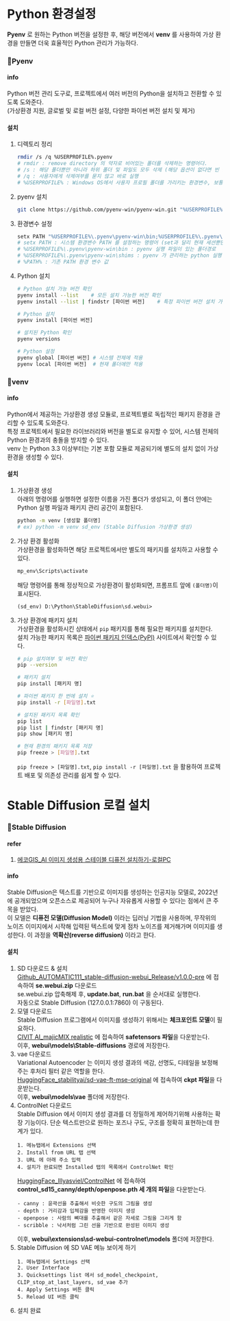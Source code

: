 # Python 환경설정
**Pyenv** 로 원하는 Python 버전을 설정한 후, 해당 버전에서 **venv** 를 사용하여 가상 환경을 만들면 더욱 효율적인 Python 관리가 가능하다.</br>

### 📌Pyenv

#### info
Python 버전 관리 도구로, 프로젝트에서 여러 버전의 Python을 설치하고 전환할 수 있도록 도와준다.</br>
(가상환경 지원, 글로벌 및 로컬 버전 설정, 다양한 파이썬 버전 설치 및 제거)</br>

#### 설치
1. 디렉토리 정리</br>
    ```bash
    rmdir /s /q %USERPROFILE%.pyenv
    # rmdir : remove directory 의 약자로 비어있는 폴더를 삭제하는 명령어다.
    # /s : 해당 폴더뿐만 아니라 하위 폴더 및 파일도 모두 삭제 (해당 옵션이 없다면 빈 폴더만 삭제할 수 있다.)
    # /q : 사용자에게 삭제여부를 묻지 않고 바로 실행
    # %USERPROFILE% : Windows OS에서 사용자 프로필 폴더를 가리키는 환경변수, 보통 "C:\Users\사용자이름" 형태로 설정된다.
    ```
2. pyenv 설치</br>
    ```bash
    git clone https://github.com/pyenv-win/pyenv-win.git "%USERPROFILE%\.pyenv"
    ```
3. 환경변수 설정</br>
    ```bash
    setx PATH "%USERPROFILE%\.pyenv\pyenv-win\bin;%USERPROFILE%\.pyenv\pyenv-win\shims;%PATH%"
    # setx PATH : 시스템 환경변수 PATH 를 설정하는 명령어 (set과 달리 현재 세션뿐만 아니라 시스템에 영구적으로 환경변수를 설정한다.)
    # %USERPROFILE%\.pyenv\pyenv-win\bin : pyenv 실행 파일이 있는 폴더경로
    # %USERPROFILE%\.pyenv\pyenv-win\shims : pyenv 가 관리하는 python 실행 파일을 포함하는 폴더경로
    # %PATH% : 기존 PATH 환경 변수 값
    ```
4. Python 설치</br>
    ```bash
    # Python 설치 가능 버전 확인
    pyenv install --list    # 모든 설치 가능한 버전 확인
    pyenv install --list | findstr [파이썬 버전]    # 특정 파이썬 버전 설치 가능여부 확인

    # Python 설치
    pyenv install [파이썬 버전]

    # 설치된 Python 확인
    pyenv versions

    # Python 설정
    pyenv global [파이썬 버전] # 시스템 전체에 적용
    pyenv local [파이썬 버전]  # 현재 폴더에만 적용
    ```

### 📌venv

#### info
Python에서 제공하는 가상환경 생성 모듈로, 프로젝트별로 독립적인 패키지 환경을 관리할 수 있도록 도와준다.</br>
특정 프로젝트에서 필요한 라이브러리와 버전을 별도로 유지할 수 있어, 시스템 전체의 Python 환경과의 충돌을 방지할 수 있다.</br>
venv 는 Python 3.3 이상부터는 기본 포함 모듈로 제공되기에 별도의 설치 없이 가상 환경을 생성할 수 있다.</br>

#### 설치
1. 가상환경 생성</br>
    아래의 명령어를 실행하면 설정한 이름을 가진 폴더가 생성되고, 이 폴더 안에는 Python 실행 파일과 패키지 관리 공간이 포함된다.</br>
    ```bash
    python -m venv [생성할 폴더명]
    # ex) python -m venv sd_env (Stable Diffusion 가상환경 생성)
    ```
2. 가상 환경 활성화</br>
    가상환경을 활성화하면 해당 프로젝트에서만 별도의 패키지를 설치하고 사용할 수 있다.</br>
    ```bash
    mp_env\Scripts\activate
    ```
    해당 명령어를 통해 정상적으로 가상환경이 활성화되면, 프롬프트 앞에 `(폴더명)`이 표시된다.</br>
    ```
    (sd_env) D:\Python\StableDiffusion\sd.webui>
    ```
3. 가상 환경에 패키지 설치</br>
    가상환경을 활성화시킨 상태에서 `pip` 패키지를 통해 필요한 패키지를 설치한다.</br>
    설치 가능한 패키지 목록은 [파이썬 패키지 인덱스(PyPI)](https://pypi.org/) 사이트에서 확인할 수 있다.</br>
    ```bash
    # pip 설치여부 및 버전 확인
    pip --version

    # 패키지 설치
    pip install [패키지 명]

    # 파이썬 패키지 한 번에 설치 ⭐
    pip install -r [파일명].txt

    # 설치된 패키지 목록 확인
    pip list
    pip list | findstr [패키지 명]
    pip show [패키지 명]

    # 현재 환경의 패키지 목록 저장
    pip freeze > [파일명].txt
    ```
    `pip freeze > [파일명].txt`, `pip install -r [파일명].txt` 을 활용하여 프로젝트 배포 및 의존성 관리를 쉽게 할 수 있다.

# Stable Diffusion 로컬 설치

### 📌Stable Diffusion

#### refer
1. [에코GIS_AI 이미지 생성용 스테이블 디퓨전 설치하기-로컬PC](https://ecogis.tistory.com/entry/AI-%EC%9D%B4%EB%AF%B8%EC%A7%80-%EC%83%9D%EC%84%B1%EC%9A%A9-%EC%8A%A4%ED%85%8C%EC%9D%B4%EB%B8%94-%EB%94%94%ED%93%A8%EC%A0%84-%EC%84%A4%EC%B9%98%ED%95%98%EA%B8%B0)

#### info
Stable Diffusion은 텍스트를 기반으로 이미지를 생성하는 인공지능 모델로, 2022년에 공개되었으며 오픈소스로 제공되어 누구나 자유롭게 사용할 수 있다는 점에서 큰 주목을 받았다.</br>
이 모델은 **디퓨전 모델(Diffusion Model)** 이라는 딥러닝 기법을 사용하며, 무작위의 노이즈 이미지에서 시작해 입력된 텍스트에 맞게 점차 노이즈를 제거해가며 이미지를 생성한다. 이 과정을 **역확산(reverse diffusion)** 이라고 한다.</br>

#### 설치
1. SD 다운로드 & 설치</br>
    [Github_AUTOMATIC111_stable-diffusion-webui_Release/v1.0.0-pre](https://github.com/AUTOMATIC1111/stable-diffusion-webui/releases/tag/v1.0.0-pre) 에 접속하여 **se.webui.zip** 다운로드</br>
    se.webui.zip 압축해제 후, **update.bat**, **run.bat** 을 순서대로 실행한다.</br>
    자동으로 Stable Diffusion (127.0.0.1:7860) 이 구동된다.
2. 모델 다운로드</br>
    Stable Diffusion 프로그램에서 이미지를 생성하기 위해서는 **체크포인트 모델**이 필요하다.</br>
    [CIVIT AI_majicMIX realistic](https://civitai.com/models/43331/majicmix-realistic?modelVersionId=176425) 에 접속하여 **safetensors 파일**을 다운받는다.</br>
    이후, **webui\models\Stable-diffusions** 경로에 저장한다.
3. vae 다운로드</br>
    Variational Autoencoder 는 이미지 생성 결과의 색감, 선명도, 디테일을 보정해주는 후처리 필터 같은 역할을 한다.</br>
    [HuggingFace_stabilityai/sd-vae-ft-mse-original](https://huggingface.co/stabilityai/sd-vae-ft-mse-original/blob/main/vae-ft-mse-840000-ema-pruned.ckpt) 에 접속하여 **ckpt 파일**을 다운받는다.</br>
    이후, **webui\models\vae** 폴더에 저장한다.
4. ControlNet 다운로드</br>
    Stable Diffusion 에서 이미지 생성 결과를 더 정밀하게 제어하기위해 사용하는 확장 기능이다. 단순 텍스트만으로 원하는 포즈나 구도, 구조를 정확히 표현하는데 한계가 있다.</br>
    ```
    1. 메뉴탭에서 Extensions 선택
    2. Install from URL 탭 선택
    3. URL 에 아래 주소 입력
    4. 설치가 완료되면 Installed 탭의 목록에서 ControlNet 확인
    ```
    [HuggingFace_lllyasviel/ControlNet](https://huggingface.co/lllyasviel/ControlNet/tree/main/models) 에 접속하여 **control_sd15_canny/depth/openpose.pth 세 개의 파일**을 다운받는다.</br>
    ```
    - canny : 윤곽선을 추출해서 비슷한 구도의 그림을 생성
    - depth : 거리감과 입체감을 반영한 이미지 생성
    - openpose : 사람의 뼈대를 추출해서 같은 자세로 그림을 그리게 함
    - scribble : 낙서처럼 그린 선을 기반으로 완성된 이미지 생성
    ```
    이후, **webui\extensions\sd-webui-controlnet\models** 폴더에 저장한다.
5. Stable Diffusion 에 SD VAE 메뉴 보이게 하기</br>
    ```
    1. 메뉴탭에서 Settings 선택
    2. User Interface
    3. Quicksettings list 에서 sd_model_checkpoint, CLIP_stop_at_last_layers, sd_vae 추가
    4. Apply Settings 버튼 클릭
    5. Reload UI 버튼 클릭
    ```
6. 설치 완료
